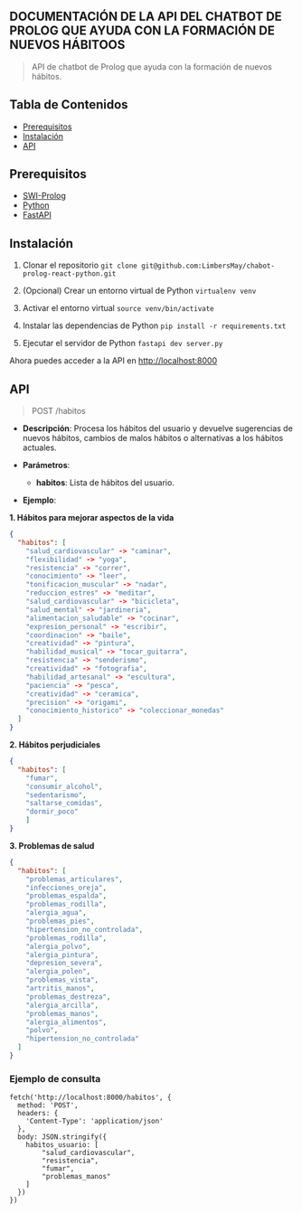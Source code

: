 ## DOCUMENTACIÓN DE LA API DEL CHATBOT DE PROLOG QUE AYUDA CON LA FORMACIÓN DE NUEVOS HÁBITOOS
> API de chatbot de Prolog que ayuda con la formación de nuevos hábitos.

## Tabla de Contenidos
- [Prerequisitos](#prerequisitos)
- [Instalación](#instalación)
- [API](#api)

## Prerequisitos
- [SWI-Prolog](https://www.swi-prolog.org/Download.html)
- [Python](https://www.python.org/downloads/)
- [FastAPI](https://fastapi.tiangolo.com/)

## Instalación
1. Clonar el repositorio ```git clone git@github.com:LimbersMay/chabot-prolog-react-python.git```

2. (Opcional) Crear un entorno virtual de Python
```virtualenv venv```

3. Activar el entorno virtual
```source venv/bin/activate```

4. Instalar las dependencias de Python
```pip install -r requirements.txt```

5. Ejecutar el servidor de Python
```fastapi dev server.py```

Ahora puedes acceder a la API en [http://localhost:8000](http://localhost:8000)

## API
> POST /habitos
- **Descripción**: Procesa los hábitos del usuario y devuelve sugerencias de nuevos hábitos, cambios de malos hábitos o alternativas a los hábitos actuales.
- **Parámetros**:
  - **habitos**: Lista de hábitos del usuario.

- **Ejemplo**:

**1. Hábitos para mejorar aspectos de la vida**
```json
{
  "habitos": [
    "salud_cardiovascular" -> "caminar",
    "flexibilidad" -> "yoga",
    "resistencia" -> "correr",
    "conocimiento" -> "leer",
    "tonificacion_muscular" -> "nadar",
    "reduccion_estres" -> "meditar",
    "salud_cardiovascular" -> "bicicleta",
    "salud_mental" -> "jardineria",
    "alimentacion_saludable" -> "cocinar",
    "expresion_personal" -> "escribir",
    "coordinacion" -> "baile",
    "creatividad" -> "pintura",
    "habilidad_musical" -> "tocar_guitarra",
    "resistencia" -> "senderismo",
    "creatividad" -> "fotografia",
    "habilidad_artesanal" -> "escultura",
    "paciencia" -> "pesca",
    "creatividad" -> "ceramica",
    "precision" -> "origami",
    "conocimiento_historico" -> "coleccionar_monedas"
  ]
}
```

**2. Hábitos perjudiciales**
```json
{
  "habitos": [
    "fumar",
    "consumir_alcohol",
    "sedentarismo",
    "saltarse_comidas",
    "dormir_poco"
    ]
}
```

**3. Problemas de salud**
```json
{
  "habitos": [
    "problemas_articulares",
    "infecciones_oreja",
    "problemas_espalda",
    "problemas_rodilla",
    "alergia_agua",
    "problemas_pies",
    "hipertension_no_controlada",
    "problemas_rodilla",
    "alergia_polvo",
    "alergia_pintura",
    "depresion_severa",
    "alergia_polen",
    "problemas_vista",
    "artritis_manos",
    "problemas_destreza",
    "alergia_arcilla",
    "problemas_manos",
    "alergia_alimentos",
    "polvo",
    "hipertension_no_controlada"
  ]
}
```

### Ejemplo de consulta
```
fetch('http://localhost:8000/habitos', {
  method: 'POST',
  headers: {
    'Content-Type': 'application/json'
  },
  body: JSON.stringify({
    habitos_usuario: [
        "salud_cardiovascular",
        "resistencia",
        "fumar",
        "problemas_manos"
    ]
  })
})
```
